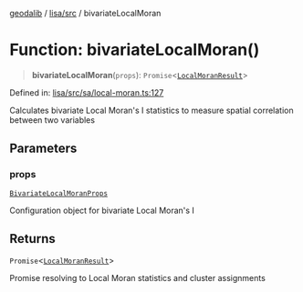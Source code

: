 [geodalib](../../../modules.md) / [lisa/src](../index.md) / bivariateLocalMoran

# Function: bivariateLocalMoran()

> **bivariateLocalMoran**(`props`): `Promise`\<[`LocalMoranResult`](../type-aliases/LocalMoranResult.md)\>

Defined in: [lisa/src/sa/local-moran.ts:127](https://github.com/GeoDaCenter/geoda-lib/blob/dd0b55e88e7fa62fd12212664ac5233e391d8b71/js/packages/lisa/src/sa/local-moran.ts#L127)

Calculates bivariate Local Moran's I statistics to measure spatial correlation
between two variables

## Parameters

### props

[`BivariateLocalMoranProps`](../type-aliases/BivariateLocalMoranProps.md)

Configuration object for bivariate Local Moran's I

## Returns

`Promise`\<[`LocalMoranResult`](../type-aliases/LocalMoranResult.md)\>

Promise resolving to Local Moran statistics and cluster assignments
